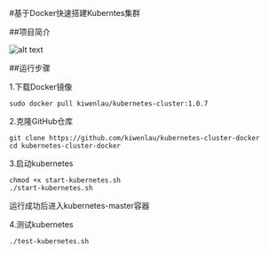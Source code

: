 #基于Docker快速搭建Kuberntes集群


##项目简介

![alt text](https://github.com/kiwenlau/kubernetes-cluster-docker/raw/master/kubernetes-cluster-docker.png "Image Architecture")


##运行步骤

1.下载Docker镜像

```
sudo docker pull kiwenlau/kubernetes-cluster:1.0.7
```

2.克隆GitHub仓库

```
git clone https://github.com/kiwenlau/kubernetes-cluster-docker
cd kubernetes-cluster-docker
```

3.启动kubernetes

```
chmod +x start-kubernetes.sh
./start-kubernetes.sh 
```

运行成功后进入kubernetes-master容器


4.测试kubernetes

```
./test-kubernetes.sh
```